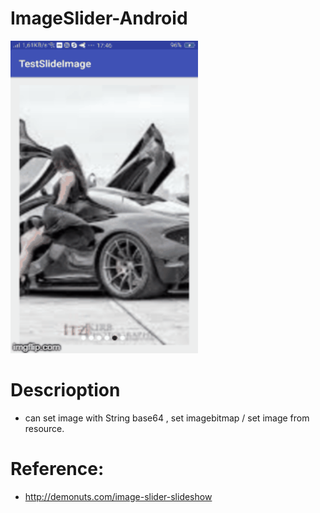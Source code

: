 # ImageSlider-Android
<img src="https://raw.githubusercontent.com/tusinh/ImageSlider-Android/master/2qvp0i.gif" width="300" height="500" />

# Descrioption
* can set image with String base64 , set imagebitmap / set image from resource.

# Reference: 
* http://demonuts.com/image-slider-slideshow
